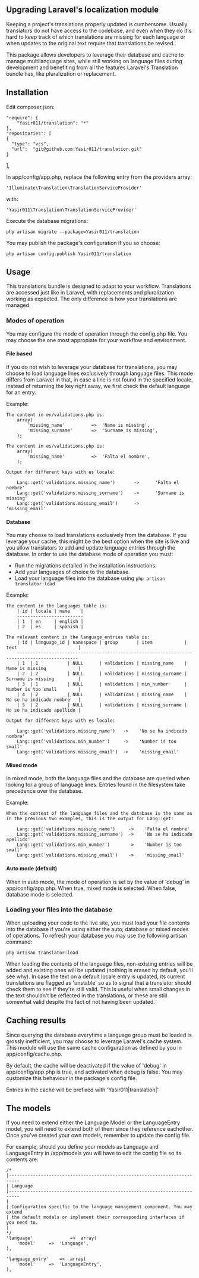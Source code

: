 ## Upgrading Laravel's localization module

Keeping a project's translations properly updated is cumbersome. Usually translators do not have access to the codebase, and even when they do it's hard to keep track of which translations are missing for each language or when updates to the original text require that translations be revised.

This package allows developers to leverage their database and cache to manage multilanguage sites, while still working on language files during development and benefiting from all the features Laravel's Translation bundle has, like pluralization or replacement.

## Installation

Edit composer.json:

	"require": {
		"Yasir011/translation": "*"
	},
	"repositories": [
    {
      "type": "vcs",
      "url":  "git@github.com:Yasir011/translation.git"
    }
  ],

In app/config/app.php, replace the following entry from the providers array:

	'Illuminate\Translation\TranslationServiceProvider'

with:

	'Yasir011\Translation\TranslationServiceProvider'

Execute the database migrations:

	php artisan migrate --package=Yasir011/translation

You may publish the package's configuration if you so choose:

	php artisan config:publish Yasir011/translation

## Usage

This translations bundle is designed to adapt to your workflow. Translations are accessed just like in Laravel, with replacements and pluralization working as expected. The only difference is how your translations are managed.

### Modes of operation

You may configure the mode of operation through the config.php file. You may choose the one most appropiate for your workflow and environment.

#### File based

If you do not wish to leverage your database for translations, you may choose to load language lines exclusively through language files. This mode differs from Laravel in that, in case a line is not found in the specified locale, instead of returning the key right away, we first check the default language for an entry.

Example:

	The content in en/validations.php is:
		array(
			'missing_name'			=>	'Name is missing',
			'missing_surname'		=>	'Surname is missing',
		);

	The content in es/validations.php is:
		array(
			'missing_name'			=>	'Falta el nombre',
		);

	Output for different keys with es locale:

		Lang::get('validations.missing_name') 		-> 		'Falta el nombre'
		Lang::get('validations.missing_surname') 	-> 		'Surname is missing'
		Lang::get('validations.missing_email') 		-> 		'missing_email'

#### Database

You may choose to load translations exclusively from the database. If you leverage your cache, this might be the best option when the site is live and you allow translators to add and update language entries through the database. In order to use the database mode of operation you must:

* Run the migrations detailed in the installation instructions.
* Add your languages of choice to the database.
* Load your language files into the database using ` php artisan translator:load `

Example:

	The content in the languages table is:
		| id | locale | name    |
		-------------------------
		| 1  | en     | english |
		| 2  | es     | spanish |

	The relevant content in the language_entries table is:
		| id | language_id | namespace | group       | item	           | text                       |
		---------------------------------------------------------------------------------------------
		| 1  | 1           | NULL      | validations | missing_name    | Name is missing            |
		| 2  | 2           | NULL      | validations | missing_surname | Surname is missing         |
		| 3  | 1           | NULL      | validations | min_number      | Number is too small        |
		| 4  | 2           | NULL      | validations | missing_name    | No se ha indicado nombre   |
		| 5  | 2           | NULL      | validations | missing_surname | No se ha indicado apellido |

	Output for different keys with es locale:

		Lang::get('validations.missing_name')   ->    'No se ha indicado nombre'
		Lang::get('validations.min_number')     ->    'Number is too small'
		Lang::get('validations.missing_email')  ->    'missing_email'

#### Mixed mode

In mixed mode, both the language files and the database are queried when looking for a group of language lines. Entries found in the filesystem take precedence over the database.

Example:

	When the content of the language files and the database is the same as in the previous two examples, this is the output for Lang::get:

		Lang::get('validations.missing_name')     ->    'Falta el nombre'
		Lang::get('validations.missing_surname')  ->    'No se ha indicado apellido'
		Lang::get('validations.min_number')       ->    'Number is too small'
		Lang::get('validations.missing_email')    ->    'missing_email'

#### Auto mode (default)

When in auto mode, the mode of operation is set by the value of 'debug' in app/config/app.php. When true, mixed mode is selected. When false, database mode is selected.

### Loading your files into the database

When uploading your code to the live site, you must load your file contents into the database if you're using either the auto, database or mixed modes of operations. To refresh your database you may use the following artisan command:

	php artisan translator:load

When loading the contents of the language files, non-existing entries will be added and existing ones will be updated (nothing is erased by default, you'll see why). In case the text on a default locale entry is updated, its current translations are flagged as 'unstable' so as to signal that a translator should check them to see if they're still valid. This is useful when small changes in the text shouldn't be reflected in the translations, or these are still somewhat valid despite the fact of not having been updated.

## Caching results

Since querying the database everytime a language group must be loaded is grossly inefficient, you may choose to leverage Laravel's cache system. This module will use the same cache configuration as defined by you in app/config/cache.php.

By default, the cache will be deactivated if the value of 'debug' in app/config/app.php is true, and activated when debug is false. You may customize this behaviour in the package's config file.

Entries in the cache will be prefixed with 'Yasir011|translation|'

## The models

If you need to extend either the Language Model or the LanguageEntry model, you will need to extend both of them since they reference eachother. Once you've created your own models, remember to update the config file.

For example, should you define your models as Language and LanguageEntry in /app/models you will have to edit the config file so its contents are:

	/*
	|--------------------------------------------------------------------------
	| Language
	|--------------------------------------------------------------------------
	|
	| Configuration specific to the language management component. You may extend
	| the default models or implement their corresponding interfaces if you need to.
	|
	*/
	'language'				=>	array(
		'model' 	=>	'Language',
	),

	'language_entry'	=>	array(
		'model' 	=>	'LanguageEntry',
	),
